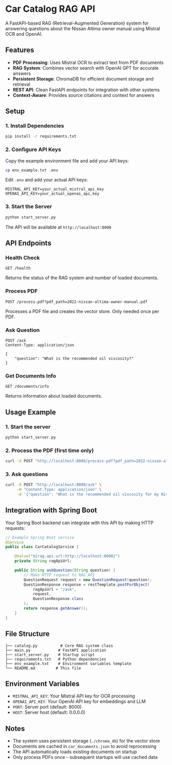 # Car Catalog RAG API

A FastAPI-based RAG (Retrieval-Augmented Generation) system for answering questions about the Nissan Altima owner manual using Mistral OCR and OpenAI.

## Features

- **PDF Processing**: Uses Mistral OCR to extract text from PDF documents
- **RAG System**: Combines vector search with OpenAI GPT for accurate answers
- **Persistent Storage**: ChromaDB for efficient document storage and retrieval
- **REST API**: Clean FastAPI endpoints for integration with other systems
- **Context-Aware**: Provides source citations and context for answers

## Setup

### 1. Install Dependencies

```bash
pip install -r requirements.txt
```

### 2. Configure API Keys

Copy the example environment file and add your API keys:

```bash
cp env_example.txt .env
```

Edit `.env` and add your actual API keys:

```
MISTRAL_API_KEY=your_actual_mistral_api_key
OPENAI_API_KEY=your_actual_openai_api_key
```

### 3. Start the Server

```bash
python start_server.py
```

The API will be available at `http://localhost:8000`

## API Endpoints

### Health Check

```
GET /health
```

Returns the status of the RAG system and number of loaded documents.

### Process PDF

```
POST /process-pdf?pdf_path=2022-nissan-altima-owner-manual.pdf
```

Processes a PDF file and creates the vector store. Only needed once per PDF.

### Ask Question

```
POST /ask
Content-Type: application/json

{
    "question": "What is the recommended oil viscosity?"
}
```

### Get Documents Info

```
GET /documents/info
```

Returns information about loaded documents.

## Usage Example

### 1. Start the server

```bash
python start_server.py
```

### 2. Process the PDF (first time only)

```bash
curl -X POST "http://localhost:8000/process-pdf?pdf_path=2022-nissan-altima-owner-manual.pdf"
```

### 3. Ask questions

```bash
curl -X POST "http://localhost:8000/ask" \
     -H "Content-Type: application/json" \
     -d '{"question": "What is the recommended oil viscosity for my Nissan Altima?"}'
```

## Integration with Spring Boot

Your Spring Boot backend can integrate with this API by making HTTP requests:

```java
// Example Spring Boot service
@Service
public class CarCatalogService {

    @Value("${rag.api.url:http://localhost:8000}")
    private String ragApiUrl;

    public String askQuestion(String question) {
        // Make HTTP request to RAG API
        QuestionRequest request = new QuestionRequest(question);
        QuestionResponse response = restTemplate.postForObject(
            ragApiUrl + "/ask",
            request,
            QuestionResponse.class
        );
        return response.getAnswer();
    }
}
```

## File Structure

```
├── catalog.py          # Core RAG system class
├── main.py            # FastAPI application
├── start_server.py    # Startup script
├── requirements.txt   # Python dependencies
├── env_example.txt    # Environment variables template
└── README.md         # This file
```

## Environment Variables

- `MISTRAL_API_KEY`: Your Mistral API key for OCR processing
- `OPENAI_API_KEY`: Your OpenAI API key for embeddings and LLM
- `PORT`: Server port (default: 8000)
- `HOST`: Server host (default: 0.0.0.0)

## Notes

- The system uses persistent storage (`./chroma_db`) for the vector store
- Documents are cached in `car_documents.json` to avoid reprocessing
- The API automatically loads existing documents on startup
- Only process PDFs once - subsequent startups will use cached data
